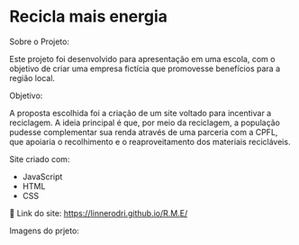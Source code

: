 <h1>Recicla mais energia</h1>


Sobre o Projeto:

Este projeto foi desenvolvido para apresentação em uma escola, com o objetivo de criar uma empresa fictícia que promovesse benefícios para a região local.

Objetivo:

A proposta escolhida foi a criação de um site voltado para incentivar a reciclagem. A ideia principal é que, por meio da reciclagem, a população pudesse complementar sua renda através de uma parceria com a CPFL, que apoiaria o recolhimento e o reaproveitamento dos materiais recicláveis.

Site criado com: 

- JavaScript
- HTML
- CSS


🔗 Link do site: https://linnerodri.github.io/R.M.E/

Imagens do prjeto: 

